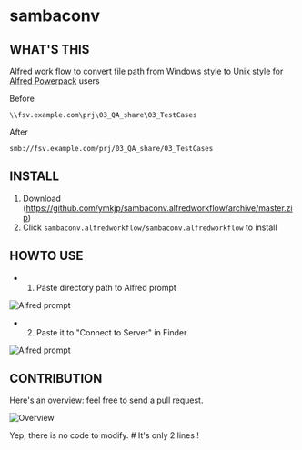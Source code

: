 # sambaconv


## WHAT'S THIS
Alfred work flow to convert file path from Windows style to Unix style for [Alfred Powerpack](http://www.alfredapp.com/powerpack/) users


Before
```
\\fsv.example.com\prj\03_QA_share\03_TestCases
```

After
```
smb://fsv.example.com/prj/03_QA_share/03_TestCases
```


## INSTALL

1. Download (https://github.com/ymkjp/sambaconv.alfredworkflow/archive/master.zip)
2. Click ``sambaconv.alfredworkflow/sambaconv.alfredworkflow`` to install


## HOWTO USE

* 1. Paste directory path to Alfred prompt

![Alfred prompt](https://dl.dropboxusercontent.com/u/6998388/img/%E3%82%B9%E3%82%AF%E3%83%AA%E3%83%BC%E3%83%B3%E3%82%B7%E3%83%A7%E3%83%83%E3%83%88%202014-07-10%2022.19.41.png "Paste direcroty path to Alfred prompt")

* 2. Paste it to "Connect to Server" in Finder

![Alfred prompt](https://dl.dropboxusercontent.com/u/6998388/img/Screenshot%202014-07-10%2022.32.36.png "Paste it to Finder")

## CONTRIBUTION

Here's an overview: feel free to send a pull request.

![Overview](https://dl.dropboxusercontent.com/u/6998388/img/Screenshot%202014-07-10%2022.40.21.png "So simple")


Yep, there is no code to modify.  # It's only 2 lines !


